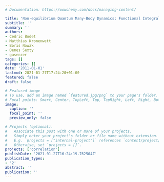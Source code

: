 ```yaml
---
# Documentation: https://wowchemy.com/docs/managing-content/

title: 'Non-equilibrium Quantum Many-Body Dynamics: Functional Integral Approaches'
subtitle: ''
summary: ''
authors:
- Cedric Bodet
- Matthias Kronenwett
- Boris Nowak
- Denes Sexty
- gasenzer
tags: []
categories: []
date: '2011-01-01'
lastmod: 2021-01-27T17:24:20+01:00
featured: false
draft: false

# Featured image
# To use, add an image named `featured.jpg/png` to your page's folder.
# Focal points: Smart, Center, TopLeft, Top, TopRight, Left, Right, BottomLeft, Bottom, BottomRight.
image:
  caption: ''
  focal_point: ''
  preview_only: false

# Projects (optional).
#   Associate this post with one or more of your projects.
#   Simply enter your project's folder or file name without extension.
#   E.g. `projects = ["internal-project"]` references `content/project/deep-learning/index.md`.
#   Otherwise, set `projects = []`.
projects: ['correlation']
publishDate: '2021-01-27T16:24:19.762504Z'
publication_types:
- '2'
abstract: ''
publication: ''
---
```

